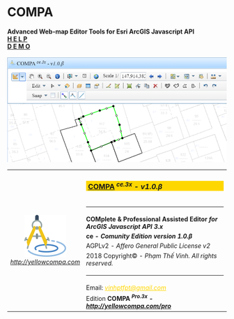 # COMPA
<b>Advanced Web-map Editor Tools for Esri ArcGIS Javascript API</b><br />
<a href="http://qldd.matmagoc.com:9000/compa/help.html" target="_blank"><b>H E L P</b></a><br/>
<a href="http://qldd.matmagoc.com:9000/compa" target="_blank"><b>D E M O</b><br/></a><br/>
<img src='src/images/screen0.png'/><br/>
<table>
            <tr><td rowspan="9" style="text-align:center"><a href="http://yellowcompa.com" target="_blank"><img src="src/vh/awt/css/logo96.png"/><br/><i>http://yellowcompa.com</i></a></td>
            <td><h3 style="background-color:gold">&nbsp;<a href="http://yellowcompa.com/ce" target="_blank">COMPA</a><i><sup> ce.3x</sup> - v1.0.β</i></h3></td></tr>
            <tr><td><hr/></td></tr>
            <tr><td><b>COMplete & Professional Assisted Editor<i> for ArcGIS Javascript API 3.x</i></b></td></tr>
            <tr><td><b>ce - <i>Comunity Edition version 1.0.β</i></b></td></tr>
            <tr><td>AGPLv2 - <i> Affero General Public License v2</i></td></tr>
            <tr><td>2018 Copyright© - <i>Phạm Thế Vinh. All rights reserved.</i></td></tr>
            <tr><td><hr/></td></tr>
            <tr><td>Email: <i><a style="color:gold" href="mailto:vinhptfpt@gmail.com" target="_blank">vinhptfpt@gmail.com</i></td></tr>
            <tr><td>Edition <b>COMPA<i><sup> Pro.3x</sup> - <a href="http://yellowcompa.com/pro" target="_blank">http://yellowcompa.com/pro</a></i></b></td></tr>
</table>
